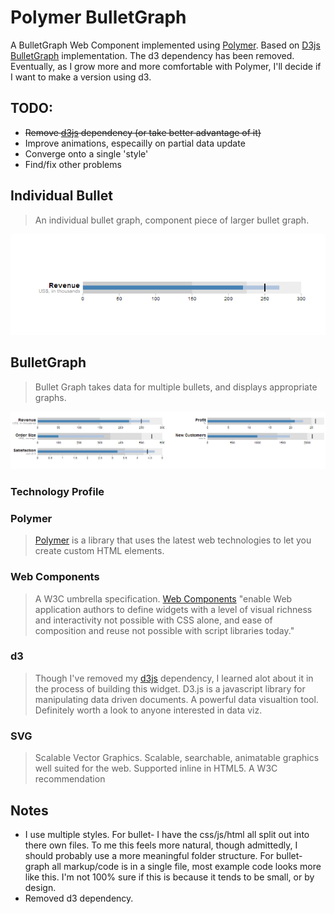 Polymer BulletGraph
=========

A BulletGraph Web Component implemented using [Polymer].  Based on [D3js BulletGraph] implementation.  The d3 dependency has been removed.  Eventually, as I grow more and more comfortable with Polymer, I'll decide if I want to make a version using d3.

TODO:
-----------
  - ~~Remove [d3js] dependency (or take better advantage of it)~~
  - Improve animations, especailly on partial data update
  - Converge onto a single 'style'
  - Find/fix other problems

Individual Bullet
----
> An individual bullet graph, component piece of larger bullet graph.

![lonebullet](./lonebullet.png "Image of rendered bullet")


BulletGraph
----
> Bullet Graph takes data for multiple bullets, and displays appropriate graphs.

![bulletgraph](./bulletGraph.png "Image of Bullet graph using array data")


### Technology Profile

### Polymer
> [Polymer] is a library that uses the latest web technologies to let you create custom HTML elements.

### Web Components
> A W3C umbrella specification.  [Web Components] "enable Web application authors to define widgets with a level of visual richness and interactivity not possible with CSS alone, and ease of composition and reuse not possible with script libraries today."

### d3
> Though I've removed my [d3js] dependency, I learned alot about it in the process of building this widget.
> D3.js is a javascript library for manipulating data driven documents.  A powerful data visualtion tool.  Definitely worth a look to anyone interested in data viz.

### SVG
> Scalable Vector Graphics.  Scalable, searchable, animatable graphics well suited for the web.  Supported inline in HTML5.  A W3C recommendation

## Notes
- I use multiple styles.  For bullet- I have the css/js/html all split out into there own files.  To me this feels more natural, though admittedly, I should probably use a more meaningful folder structure.  For bullet-graph all markup/code is in a single file, most example code looks more like this.  I'm not 100% sure if this is because it tends to be small, or by design.
- Removed d3 dependency.


[D3js BulletGraph]:http://bl.ocks.org/mbostock/4061961
[d3js]:http://d3js.org
[Polymer]:http://www.polymer-project.org
[Web Components]:http://www.w3.org/TR/components-intro/



